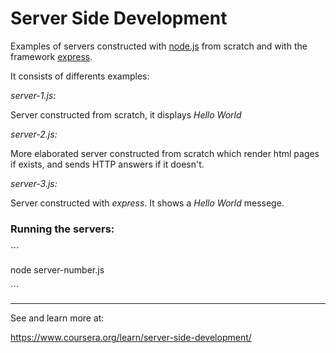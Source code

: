 # Server Side Development

Examples of servers constructed with [node.js](www.nodejs.org) from scratch and with
the framework [express](http://expressjs.com/).

It consists of differents examples:

*server-1.js:*

Server constructed from scratch, it displays _Hello World_

*server-2.js:*

More elaborated server constructed from scratch which render html pages if exists, and
sends HTTP answers if it doesn't.

*server-3.js:*

Server constructed with _express_. It shows a _Hello World_ messege.

### Running the servers:

´´´

node server-number.js

´´´
______________________________________________________

See and learn more at:

https://www.coursera.org/learn/server-side-development/
